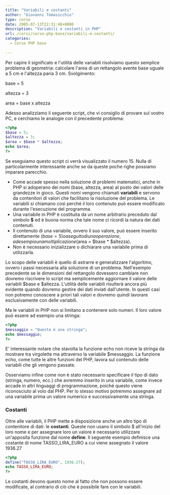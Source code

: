 ```yaml
---
title: "Variabili e costanti"
author: "Giovanni Tomasicchio"
type: corso
date: 2005-07-13T22:31:48+0000
description: "Variabili e costanti in PHP"
url: /corsi/corso-php-base/variabili-e-costanti/
categories:
  - Corso PHP base
  
---
```

 Per capire il significato e l'utilità delle variabili risolviamo questo semplice problema di geometria: calcolare l'area di un rettangolo avente base uguale a 5 cm e l'altezza paria 3 cm. Svolgimento:

 base = 5

 altezza = 3

 area = base x altezza

 Adesso analizziamo il seguente script, che vi consiglio di provare sul vostro PC, e cerchiamo le analogie con il precedente problema:

 ```php
<?php
$base = 5;
$altezza = 3;
$area = $base * $altezza;
echo $area;
?>
```

 Se eseguiamo questo script ci verrà visualizzato il numero 15. Nulla di particolarmente interessante anche se da queste poche righe possiamo imparare parecchio.

- Come accade spesso nella soluzione di problemi matematici, anche in PHP si adoperano dei nomi (base, altezza, area) al posto dei valori delle grandezze in gioco. Questi nomi vengono chiamati **variabili** e servono da contenitori di valori che facilitano la risoluzione del problema. Le variabili si chiamano così perché il loro contenuto può essere modificato durante l'esecuzione del programma.
- Una variabile in PHP è costituita da un nome arbitrario preceduto dal simbolo **$** ed è buona norma che tale nome ci ricordi la natura dei dati contenuti.
- Il contenuto di una variabile, ovvero il suo valore, può essere inserito direttamente ($base = 5) o a seguito di una operazione, ad esempio una moltiplicazione ($area = $base \* $altezza).
- Non è necessario inizializzare o dichiarare una variabile prima di utilizzarla.
 
 Lo scopo delle variabili è quello di astrarre e generalizzare l'algoritmo, ovvero i passi necessaria alla soluzione di un problema. Nell'esempio precedente se le dimensioni del rettangolo dovessero cambiare non dovremo riscrivere lo script ma semplicemente aggiornare il valore delle variabili $base e $altezza. L'utilità delle variabili risulterà ancora più evidente quando dovremo gestire dei dati inviati dall'utente. In questi casi non potremo conoscere a priori tali valori e dovremo quindi lavorare esclusivamente con delle variabili.

 Ma le variabili in PHP non si limitano a contenere solo numeri. Il loro valore può essere ad esempio una stringa:

 ```php
<?php
$messaggio = "Questa è una stringa";
echo $messaggio;
?>
```

 E' interessante notare che stavolta la funzione echo non riceve la stringa da mostrare tra virgolette ma attraverso la variabile $messaggio. La funzione echo, come tutte le altre funzioni del PHP, lavora sul contenuto delle variabili che gli vengono passate.

 Osserviamo infine come non è stato necessario specificare il tipo di dato (stringa, numero, ecc.) che avremmo inserito in una variabile, come invece accade in altri linguaggi di programmazione, poiché questo viene riconosciuto al volo dal PHP. Per lo stesso motivo potremmo assegnare ad una variabile prima un valore numerico e successivamente una stringa.

###  Costanti

 Oltre alle variabili, il PHP mette a disposizione anche un altro tipo di contenitore di dati: le **costanti**. Queste non usano il simbolo $ all'inizio del loro nome e per assegnare loro un valore è necessario utilizzare un'apposita funzione dal nome **define**. Il seguente esempio definisce una costante di nome TASSO\_LIRA\_EURO a cui viene assegnato il valore 1936.27

 ```php
<?php
define("TASSO_LIRA_EURO", 1936.27);
echo TASSO_LIRA_EURO;
?>
```

 Le costanti devono questo nome al fatto che non possono essere modificate, al contrario di ciò che è possibile fare con le variabili.